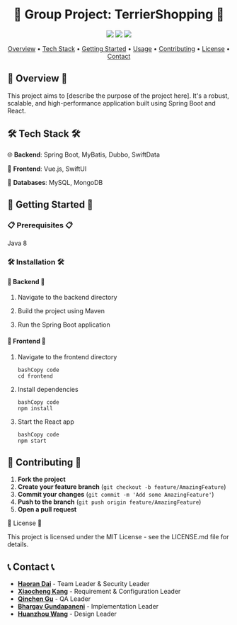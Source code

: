 <h1 align="center">🚀 Group Project: TerrierShopping 🚀</h1> <p align="center">   <img src="https://img.shields.io/badge/Spring%20Boot-v2.5.5-brightgreen" />   <img src="https://img.shields.io/badge/React-v17.0.2-blue" />   <img src="https://img.shields.io/badge/license-MIT-green" /> </p> <p align="center">   <a href="#overview">Overview</a> •   <a href="#tech-stack">Tech Stack</a> •   <a href="#getting-started">Getting Started</a> •   <a href="#usage">Usage</a> •   <a href="#contributing">Contributing</a> •   <a href="#license">License</a> •   <a href="#contact">Contact</a> </p>

## 🌟 Overview 🌟

This project aims to [describe the purpose of the project here]. It's a robust, scalable, and high-performance application built using Spring Boot and React.

## 🛠️ Tech Stack 🛠️

🌐 **Backend**: Spring Boot, MyBatis, Dubbo, SwiftData

🎨 **Frontend**: Vue.js, SwiftUI

💽 **Databases**: MySQL, MongoDB

## 🚀 Getting Started 🚀

### 📋 Prerequisites 📋

Java 8

### 🛠 Installation 🛠

#### 🔧 Backend 🔧

1. Navigate to the backend directory

2. Build the project using Maven

3. Run the Spring Boot application

#### 🎨 Frontend 🎨

1. Navigate to the frontend directory

   ```
   bashCopy code
   cd frontend
   ```

2. Install dependencies

   ```
   bashCopy code
   npm install
   ```

3. Start the React app

   ```
   bashCopy code
   npm start
   ```


## 👥 Contributing 👥

1. **Fork the project**
2. **Create your feature branch** (`git checkout -b feature/AmazingFeature`)
3. **Commit your changes** (`git commit -m 'Add some AmazingFeature'`)
4. **Push to the branch** (`git push origin feature/AmazingFeature`)
5. **Open a pull request**

📝 License 📝

This project is licensed under the MIT License - see the LICENSE.md file for details.

## 📞 Contact 📞

- **[Haoran Dai](mailto:kevdaup@bu.edu)** - Team Leader & Security Leader
- **[Xiaocheng Kang](mailto:kangx@bu.edu)** - Requirement & Configuration Leader
- **[Qinchen Gu](mailto:qcgu@bu.edu)** - QA Leader
- **[Bhargav Gundapaneni](mailto:saibharg@bu.edu)** - Implementation Leader
- **[Huanzhou Wang](mailto:huanzhou@bu.edu)** - Design Leader
  
